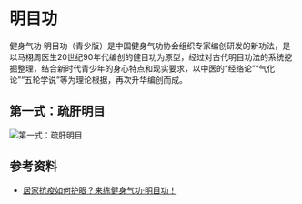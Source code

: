# 明目功

健身气功·明目功（青少版）是中国健身气功协会组织专家编创研发的新功法，是以马栩周医生20世纪90年代编创的健目功为原型，经过对古代明目功法的系统挖掘整理，结合新时代青少年的身心特点和现实要求，以中医的“经络论”“气化论”“五轮学说”等为理论根据，再次升华编创而成。

## 第一式：疏肝明目

![第一式：疏肝明目](imgs/01.gif)

## 参考资料
* [居家抗疫如何护眼？来练健身气功·明目功！](https://mp.weixin.qq.com/s/WWvIHVhHtMQTle6anDpiiA)
